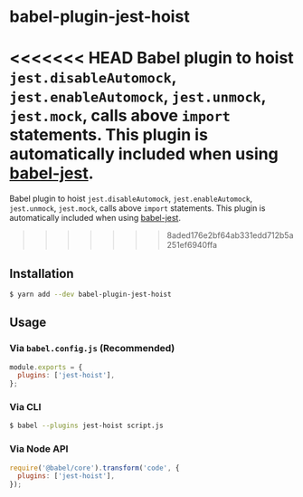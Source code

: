 # babel-plugin-jest-hoist

<<<<<<< HEAD
Babel plugin to hoist `jest.disableAutomock`, `jest.enableAutomock`, `jest.unmock`, `jest.mock`, calls above `import` statements. This plugin is automatically included when using [babel-jest](https://github.com/facebook/jest/tree/main/packages/babel-jest).
=======
Babel plugin to hoist `jest.disableAutomock`, `jest.enableAutomock`, `jest.unmock`, `jest.mock`, calls above `import` statements. This plugin is automatically included when using [babel-jest](https://github.com/facebook/jest/tree/master/packages/babel-jest).
>>>>>>> 8aded176e2bf64ab331edd712b5a251ef6940ffa

## Installation

```sh
$ yarn add --dev babel-plugin-jest-hoist
```

## Usage

### Via `babel.config.js` (Recommended)

```js
module.exports = {
  plugins: ['jest-hoist'],
};
```

### Via CLI

```sh
$ babel --plugins jest-hoist script.js
```

### Via Node API

```javascript
require('@babel/core').transform('code', {
  plugins: ['jest-hoist'],
});
```
